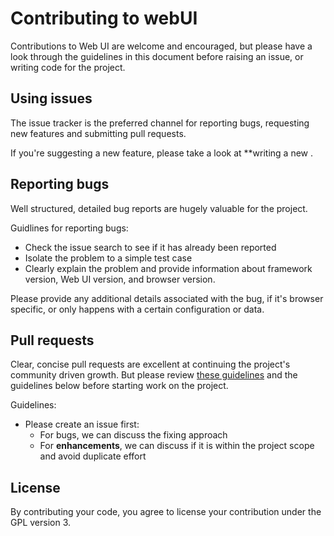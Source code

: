 Contributing to webUI
=====================

Contributions to Web UI are welcome and encouraged, but please have a look through the guidelines in this document before raising an issue, or writing code for the project.


Using issues
------------

The issue tracker is the preferred channel for reporting bugs, requesting new features and submitting pull requests.

If you're suggesting a new feature, please take a look at **writing a new .


Reporting bugs
--------------

Well structured, detailed bug reports are hugely valuable for the project.

Guidlines for reporting bugs:

 - Check the issue search to see if it has already been reported
 - Isolate the problem to a simple test case
 - Clearly explain the problem and provide information about framework version, Web UI version, and browser version.

Please provide any additional details associated with the bug, if it's browser specific, or only happens with a certain configuration or data.


Pull requests
-------------

Clear, concise pull requests are excellent at continuing the project's community driven growth. 
But please review [these guidelines](https://github.com/blog/1943-how-to-write-the-perfect-pull-request) and the guidelines below before starting work on the project.

Guidelines:

 - Please create an issue first:
   - For bugs, we can discuss the fixing approach
   - For **enhancements**, we can discuss if it is within the project scope and avoid duplicate effort

License
-------

By contributing your code, you agree to license your contribution under the GPL version 3.
